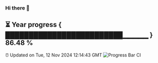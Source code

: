 ### Hi there 👋
⏳ Year progress { █████████████████████████▁▁▁▁▁ } 86.48 %
---
⏰ Updated on Tue, 12 Nov 2024 12:14:43 GMT
![Progress Bar CI](https://github.com/Moyi321/Moyi321/workflows/Progress%20Bar%20CI/badge.svg)
